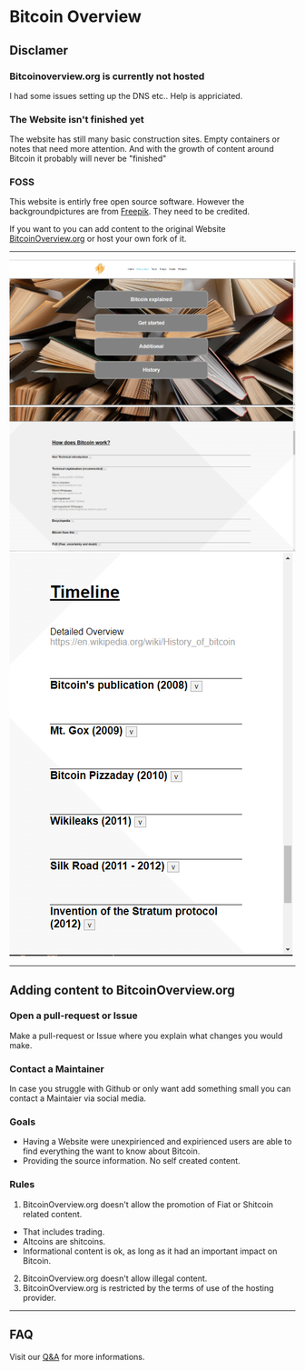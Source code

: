 # Bitcoin Overview

## Disclamer 
### Bitcoinoverview.org is currently not hosted
I had some issues setting up the DNS etc.. Help is appriciated.
### The Website isn't finished yet
The website has still many basic construction sites. Empty containers or notes that need more attention.
And with the growth of content around Bitcoin it probably will never be "finished"
### FOSS
This website is entirly free open source software. However the backgroundpictures are from [Freepik](https://www.freepik.com/). They need to be credited.

If you want to you can add content to the original Website [BitcoinOverview.org](https://BitcoinOverview.org) or host your own fork of it.

---

![Screenshot of Knowledge.html](screenshots/Knowledge.PNG)
![Screenshot of Knowledge.html](screenshots/Knowledge2.PNG)
![Mobile screenshot of Knowledge.html](screenshots/MobileKnowledge.PNG)

---

## Adding content to BitcoinOverview.org
### Open a pull-request or Issue
Make a pull-request or Issue where you explain what changes you would make.
### Contact a Maintainer
In case you struggle with Github or only want add something small you can contact a Maintaier via social media.
### Goals
* Having a Website were unexpirienced and expirienced users are able to find everything the want to know about Bitcoin.
* Providing the source information. No self created content.
### Rules
1. BitcoinOverview.org doesn't allow the promotion of Fiat or Shitcoin related content.
* That includes trading.
* Altcoins are shitcoins.
* Informational content is ok, as long as it had an important impact on Bitcoin.
2. BitcoinOverview.org doesn't allow illegal content.
3. BitcoinOverview.org is restricted by the terms of use of the hosting provider.

---

## FAQ
Visit our [Q&A](https://github.com/RealCocoArdo/BitcoinOverview/discussions/categories/q-a) for more informations.
